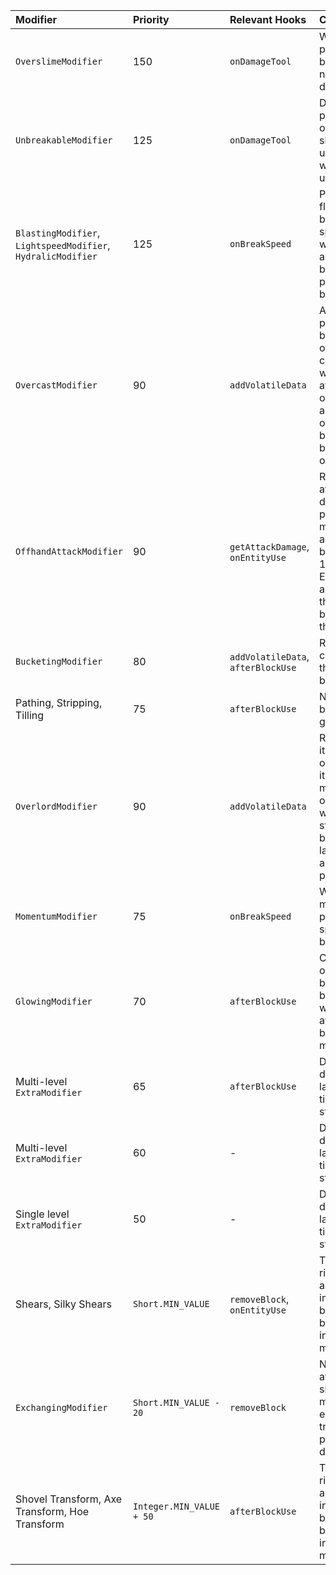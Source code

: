 
| Modifier | Priority | Relevant Hooks | Comments |
| :------- | :------- | :------------- | :------- |
| `OverslimeModifier` | 150 | `onDamageTool` | Wants to be processed before normal durability |
| `UnbreakableModifier` | 125 | `onDamageTool` | Does not protect overslime, skips unneeded work in unbreakable. |
| `BlastingModifier`, `LightspeedModifier`, `HydralicModifier` | 125 | `onBreakSpeed` | Provides a flat boost to break speed, wants to apply it before percentage boosts. |
| `OvercastModifier` | 90 | `addVolatileData` | Adds a percentage boost to overslime capacity, wants to run after overslime and overforced, but not boost overlord. |
| `OffhandAttackModifier` | 90 | `getAttackDamage`, `onEntityUse` | Reduces attack damage by a percentage, most additive boosts are 100 priority. Entity use also uses this to just be one of the first. |
| `BucketingModifier` | 80 | `addVolatileData`, `afterBlockUse` | Rounds capacity to the nearest bucket. |
| Pathing, Stripping, Tilling | 75 | `afterBlockUse` | Needs to run before glowing. |
| `OverlordModifier` | 90 | `addVolatileData` | Runs last so its after overcast, as it would make overcast way to strong to boost this large amount by a percentage. |
| `MomentumModifier` | 75 | `onBreakSpeed` | Wants to multiply all previous speed bonuses |
| `GlowingModifier` | 70 | `afterBlockUse` | Completely overrides block use behavior, so want to run after other block use modifiers. |
| Multi-level `ExtraModifier` | 65 | `afterBlockUse` | Done so it displays late last in the tinker station. |
| Multi-level `ExtraModifier` | 60 | - | Done so it displays late last in the tinker station. |
| Single level `ExtraModifier` | 50 | - | Done so it displays late last in the tinker station. |
| Shears, Silky Shears | `Short.MIN_VALUE` | `removeBlock`, `onEntityUse` | Tools native right click ability, intended to be overriden by any interaction modifier. |
| `ExchangingModifier` | `Short.MIN_VALUE - 20` | `removeBlock` | Needs to run after the shears modifier to ensure tripwire is properly diffused |
| Shovel Transform, Axe Transform, Hoe Transform | `Integer.MIN_VALUE + 50` | `afterBlockUse` | Tools native right click ability, intended to be overriden by any interaction modifier. |